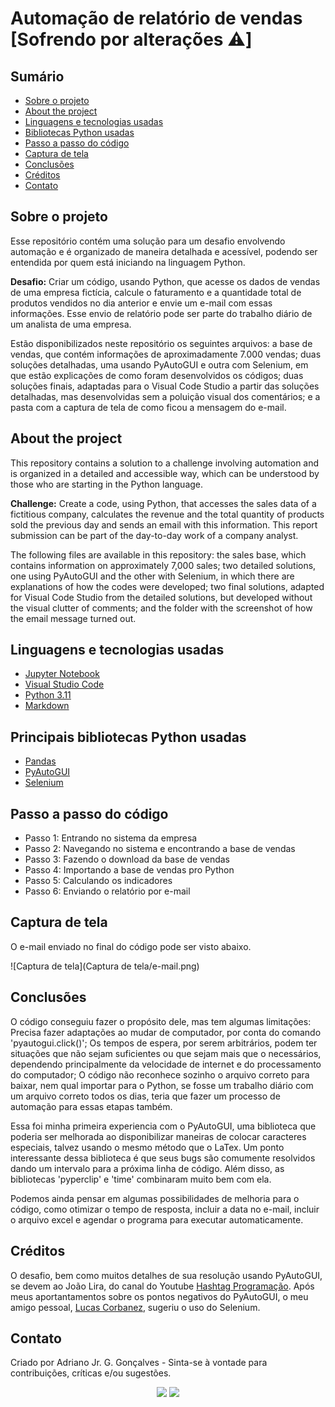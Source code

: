 # Automação de relatório de vendas [Sofrendo por alterações ⚠️]

## Sumário

* [Sobre o projeto](#sobre-o-projeto)
* [About the project](#about-the-project)
* [Linguagens e tecnologias usadas](#linguagens-e-tecnologias-usadas)
* [Bibliotecas Python usadas](#bibliotecas-python-usadas)
* [Passo a passo do código](#passo-a-passo-do-código)
* [Captura de tela](#captura-de-tela)
* [Conclusões](#conclusões)
* [Créditos](#créditos)
* [Contato](#contato)


## Sobre o projeto

Esse repositório contém uma solução para um desafio envolvendo automação e é organizado de maneira detalhada e acessível, podendo ser entendida por quem está iniciando na linguagem Python.

**Desafio:** Criar um código, usando Python, que acesse os dados de vendas de uma empresa fictícia, calcule o faturamento e a quantidade total de produtos vendidos no dia anterior e envie um e-mail com essas informações. Esse envio de relatório pode ser parte do trabalho diário de um analista de uma empresa.

Estão disponibilizados neste repositório os seguintes arquivos: a base de vendas, que contém informações de aproximadamente 7.000 vendas; duas soluções detalhadas, uma usando PyAutoGUI e outra com Selenium, em que estão explicações de como foram desenvolvidos os códigos; duas soluções finais, adaptadas para o  Visual Code Studio a partir das soluções detalhadas, mas desenvolvidas sem a poluição visual dos comentários; e a pasta com a captura de tela de como ficou a mensagem do e-mail.

## About the project

This repository contains a solution to a challenge involving automation and is organized in a detailed and accessible way, which can be understood by those who are starting in the Python language.

**Challenge:** Create a code, using Python, that accesses the sales data of a fictitious company, calculates the revenue and the total quantity of products sold the previous day and sends an email with this information. This report submission can be part of the day-to-day work of a company analyst.

The following files are available in this repository: the sales base, which contains information on approximately 7,000 sales; two detailed solutions, one using PyAutoGUI and the other with Selenium, in which there are explanations of how the codes were developed; two final solutions, adapted for Visual Code Studio from the detailed solutions, but developed without the visual clutter of comments; and the folder with the screenshot of how the email message turned out.

## Linguagens e tecnologias usadas

* [Jupyter Notebook](https://jupyter.org/)
* [Visual Studio Code](https://code.visualstudio.com/download)
* [Python 3.11](https://www.python.org/)
* [Markdown](https://www.markdownguide.org/)


## Principais bibliotecas Python usadas

* [Pandas](https://pandas.pydata.org/)
* [PyAutoGUI](https://pyautogui.readthedocs.io/en/latest/)
* [Selenium](https://selenium-python.readthedocs.io/)

## Passo a passo do código

* Passo 1: Entrando no sistema da empresa
* Passo 2: Navegando no sistema e encontrando a base de vendas
* Passo 3: Fazendo o download da base de vendas
* Passo 4: Importando a base de vendas pro Python
* Passo 5: Calculando os indicadores
* Passo 6: Enviando o relatório por e-mail


## Captura de tela 

O e-mail enviado no final do código pode ser visto abaixo.

![Captura de tela](Captura de tela/e-mail.png)


## Conclusões

O código conseguiu fazer o propósito dele, mas tem algumas limitações: Precisa fazer adaptações ao mudar de computador, por conta do comando 'pyautogui.click()'; Os tempos de espera, por serem arbitrários, podem ter situações que não sejam suficientes ou que sejam mais que o necessários, dependendo principalmente da velocidade de internet e do processamento do computador; O código não reconhece sozinho o arquivo correto para baixar, nem qual importar para o Python, se fosse um trabalho diário com um arquivo correto todos os dias, teria que fazer um processo de automação para essas etapas também.

Essa foi minha primeira experiencia com o PyAutoGUI, uma biblioteca que poderia ser melhorada ao disponibilizar maneiras de colocar caracteres especiais, talvez usando o mesmo método que o LaTex. Um ponto interessante dessa biblioteca é que seus bugs são comumente resolvidos dando um intervalo para a próxima linha de código. Além disso, as bibliotecas 'pyperclip' e 'time' combinaram muito bem com ela.

Podemos ainda pensar em algumas possibilidades de melhoria para o código, como otimizar o tempo de resposta, incluir a data no e-mail, incluir o arquivo excel e agendar o programa para executar automaticamente.


## Créditos 

O desafio, bem como muitos detalhes de sua resolução usando PyAutoGUI, se devem ao João Lira, do canal do Youtube [Hashtag Programação](https://www.youtube.com/@HashtagProgramacao). Após meus aportantamentos sobre os pontos negativos do PyAutoGUI, o meu amigo pessoal, [Lucas Corbanez](https://github.com/Corbanez97), sugeriu o uso do Selenium.

## Contato

Criado por Adriano Jr. G. Gonçalves - Sinta-se
à vontade para contribuições, críticas e/ou sugestões.

<div  align="center"> 
  <a href="https://www.linkedin.com/in/sradriano/" target="_blank"><img src="https://img.shields.io/badge/-LinkedIn-%230077B5?style=for-the-badge&logo=linkedin&logoColor=white" target="_blank"></a> 
  <a href = "mailto:sradriano@uel.br"><img src="https://img.shields.io/badge/Gmail-D14836?style=for-the-badge&logo=gmail&logoColor=white" target="_blank"></a>
</div>